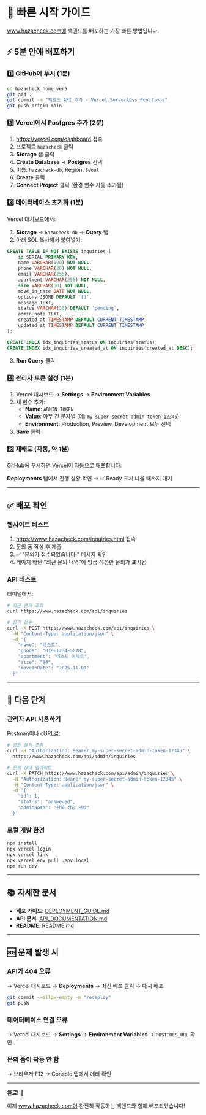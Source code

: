 # 🚀 빠른 시작 가이드

www.hazacheck.com에 백엔드를 배포하는 가장 빠른 방법입니다.

## ⚡ 5분 안에 배포하기

### 1️⃣ GitHub에 푸시 (1분)

```bash
cd hazacheck_home_ver5
git add .
git commit -m "백엔드 API 추가 - Vercel Serverless Functions"
git push origin main
```

### 2️⃣ Vercel에서 Postgres 추가 (2분)

1. https://vercel.com/dashboard 접속
2. 프로젝트 `hazacheck` 클릭
3. **Storage** 탭 클릭
4. **Create Database** → **Postgres** 선택
5. 이름: `hazacheck-db`, Region: `Seoul`
6. **Create** 클릭
7. **Connect Project** 클릭 (환경 변수 자동 추가됨)

### 3️⃣ 데이터베이스 초기화 (1분)

Vercel 대시보드에서:

1. **Storage** → `hazacheck-db` → **Query** 탭
2. 아래 SQL 복사해서 붙여넣기:

```sql
CREATE TABLE IF NOT EXISTS inquiries (
    id SERIAL PRIMARY KEY,
    name VARCHAR(100) NOT NULL,
    phone VARCHAR(20) NOT NULL,
    email VARCHAR(255),
    apartment VARCHAR(255) NOT NULL,
    size VARCHAR(50) NOT NULL,
    move_in_date DATE NOT NULL,
    options JSONB DEFAULT '[]',
    message TEXT,
    status VARCHAR(20) DEFAULT 'pending',
    admin_note TEXT,
    created_at TIMESTAMP DEFAULT CURRENT_TIMESTAMP,
    updated_at TIMESTAMP DEFAULT CURRENT_TIMESTAMP
);

CREATE INDEX idx_inquiries_status ON inquiries(status);
CREATE INDEX idx_inquiries_created_at ON inquiries(created_at DESC);
```

3. **Run Query** 클릭

### 4️⃣ 관리자 토큰 설정 (1분)

1. Vercel 대시보드 → **Settings** → **Environment Variables**
2. 새 변수 추가:
   - **Name**: `ADMIN_TOKEN`
   - **Value**: 아무 긴 문자열 (예: `my-super-secret-admin-token-12345`)
   - **Environment**: Production, Preview, Development 모두 선택
3. **Save** 클릭

### 5️⃣ 재배포 (자동, 약 1분)

GitHub에 푸시하면 Vercel이 자동으로 배포합니다.

**Deployments** 탭에서 진행 상황 확인 → ✅ Ready 표시 나올 때까지 대기

---

## ✅ 배포 확인

### 웹사이트 테스트

1. https://www.hazacheck.com/inquiries.html 접속
2. 문의 폼 작성 후 제출
3. ✅ "문의가 접수되었습니다!" 메시지 확인
4. 페이지 하단 "최근 문의 내역"에 방금 작성한 문의가 표시됨

### API 테스트

터미널에서:

```bash
# 최근 문의 조회
curl https://www.hazacheck.com/api/inquiries

# 문의 접수
curl -X POST https://www.hazacheck.com/api/inquiries \
  -H "Content-Type: application/json" \
  -d '{
    "name": "테스트",
    "phone": "010-1234-5678",
    "apartment": "테스트 아파트",
    "size": "84",
    "moveInDate": "2025-11-01"
  }'
```

---

## 🎯 다음 단계

### 관리자 API 사용하기

Postman이나 cURL로:

```bash
# 모든 문의 조회
curl -H "Authorization: Bearer my-super-secret-admin-token-12345" \
  https://www.hazacheck.com/api/admin/inquiries

# 문의 상태 업데이트
curl -X PATCH https://www.hazacheck.com/api/admin/inquiries \
  -H "Authorization: Bearer my-super-secret-admin-token-12345" \
  -H "Content-Type: application/json" \
  -d '{
    "id": 1,
    "status": "answered",
    "adminNote": "전화 상담 완료"
  }'
```

### 로컬 개발 환경

```bash
npm install
npx vercel login
npx vercel link
npx vercel env pull .env.local
npm run dev
```

---

## 📚 자세한 문서

- **배포 가이드**: [DEPLOYMENT_GUIDE.md](./DEPLOYMENT_GUIDE.md)
- **API 문서**: [API_DOCUMENTATION.md](./API_DOCUMENTATION.md)
- **README**: [README.md](./README.md)

---

## 🆘 문제 발생 시

### API가 404 오류

→ Vercel 대시보드 → **Deployments** → 최신 배포 클릭 → 다시 배포

```bash
git commit --allow-empty -m "redeploy"
git push
```

### 데이터베이스 연결 오류

→ Vercel 대시보드 → **Settings** → **Environment Variables** → `POSTGRES_URL` 확인

### 문의 폼이 작동 안 함

→ 브라우저 F12 → Console 탭에서 에러 확인

---

**완료! 🎉**

이제 www.hazacheck.com이 완전히 작동하는 백엔드와 함께 배포되었습니다!



